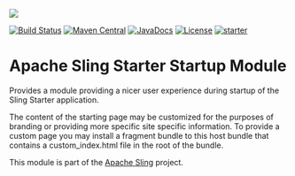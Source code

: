 [<img src="https://sling.apache.org/res/logos/sling.png"/>](https://sling.apache.org)

 [![Build Status](https://builds.apache.org/buildStatus/icon?job=Sling/sling-org-apache-sling-starter-startup/master)](https://builds.apache.org/job/Sling/job/sling-org-apache-sling-starter-startup/job/master) [![Maven Central](https://maven-badges.herokuapp.com/maven-central/org.apache.sling/org.apache.sling.starter.startup/badge.svg)](https://search.maven.org/#search%7Cga%7C1%7Cg%3A%22org.apache.sling%22%20a%3A%22org.apache.sling.starter.startup%22) [![JavaDocs](https://www.javadoc.io/badge/org.apache.sling/org.apache.sling.starter.startup.svg)](https://www.javadoc.io/doc/org.apache.sling/org.apache.sling.starter.startup) [![License](https://img.shields.io/badge/License-Apache%202.0-blue.svg)](https://www.apache.org/licenses/LICENSE-2.0) [![starter](https://sling.apache.org/badges/group-starter.svg)](https://github.com/apache/sling-aggregator/blob/master/docs/groups/starter.md)

# Apache Sling Starter Startup Module

Provides a module providing a nicer user experience during startup of the Sling Starter application.

The content of the starting page may be customized for the purposes of branding or providing more specific site specific information.  To provide a custom page you may install a fragment bundle to this host bundle that contains a custom_index.html file in the root of the bundle.

This module is part of the [Apache Sling](https://sling.apache.org) project.
